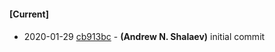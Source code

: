 
#### [Current]

#### 
 * 2020-01-29 [cb913bc](../../commit/cb913bc) - __(Andrew N. Shalaev)__ initial commit

